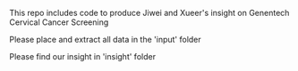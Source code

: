 This repo includes code to produce Jiwei and Xueer's insight on Genentech Cervical Cancer Screening

Please place and extract all data in the 'input' folder

Please find our insight in 'insight' folder
